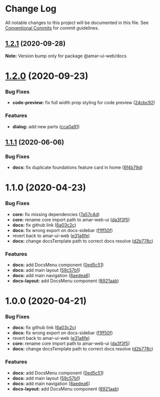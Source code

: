 # Change Log

All notable changes to this project will be documented in this file.
See [Conventional Commits](https://conventionalcommits.org) for commit guidelines.

## [1.2.1](https://github.com/gatsbyjs/gatsby-starter-default/compare/v1.2.0...v1.2.1) (2020-09-28)

**Note:** Version bump only for package @amar-ui-web/docs





# [1.2.0](https://github.com/gatsbyjs/gatsby-starter-default/compare/v1.1.1...v1.2.0) (2020-09-23)


### Bug Fixes

* **code-preview:** fix full width prop styling for code preview ([24cbc92](https://github.com/gatsbyjs/gatsby-starter-default/commit/24cbc92e4e7bf9db13c97d1592ed017db8fc8267))


### Features

* **dialog:** add new parts ([cca0a91](https://github.com/gatsbyjs/gatsby-starter-default/commit/cca0a91c2bed773130193a2046fc70581354b941))





## [1.1.1](https://github.com/gatsbyjs/gatsby-starter-default/compare/v1.1.0...v1.1.1) (2020-06-06)


### Bug Fixes

* **docs:** fix duplicate foundations feature card in home ([6f4b79d](https://github.com/gatsbyjs/gatsby-starter-default/commit/6f4b79db546733e215c03af3478cc741efe55564))





# 1.1.0 (2020-04-23)


### Bug Fixes

* **core:** fix missing dependencies ([7a57c4d](https://github.com/gatsbyjs/gatsby-starter-default/commit/7a57c4d6453eee4d1e93f5f45078ff6a9c77f8d9))
* **core:** rename core import path to amar-web-ui ([da3f3f5](https://github.com/gatsbyjs/gatsby-starter-default/commit/da3f3f5f7b0e62d6db1ff83931a614aeb8cfdd64))
* **docs:** fix github link ([6a03c2c](https://github.com/gatsbyjs/gatsby-starter-default/commit/6a03c2c892e53f95c0e6f10e160473898e1e53c9))
* **docs:** fix wrong export on docs-sidebar ([f1ff50f](https://github.com/gatsbyjs/gatsby-starter-default/commit/f1ff50f8b57fad5b3bae7e00b1d46e302b360be4))
* revert back to amar-ui-web ([e31a6fe](https://github.com/gatsbyjs/gatsby-starter-default/commit/e31a6fee8b131a7af180cfee279eb2aabda47608))
* **docs:** change docsTemplate path to correct docs resolve ([d2b778c](https://github.com/gatsbyjs/gatsby-starter-default/commit/d2b778c2f86863e9d63c1b77bb526a7d7d0d2d8d))


### Features

* **docs:** add DocsMenu component ([0ed5c51](https://github.com/gatsbyjs/gatsby-starter-default/commit/0ed5c51834d0bb07a4e669af9cef386bfa56e075))
* **docs:** add main layout ([59c57b1](https://github.com/gatsbyjs/gatsby-starter-default/commit/59c57b1b42312d44a1db4fd603d01b2b406691c7))
* **docs:** add main navigation ([8aedea6](https://github.com/gatsbyjs/gatsby-starter-default/commit/8aedea66fba45b9f4940f4ccd9db95c3bd3c7db6))
* **docs-layout:** add DocsMenu component ([8921aab](https://github.com/gatsbyjs/gatsby-starter-default/commit/8921aab32c87d86463f2ff8f37414602016a9f49))





# 1.0.0 (2020-04-21)


### Bug Fixes

* **docs:** fix github link ([6a03c2c](https://github.com/gatsbyjs/gatsby-starter-default/commit/6a03c2c892e53f95c0e6f10e160473898e1e53c9))
* **docs:** fix wrong export on docs-sidebar ([f1ff50f](https://github.com/gatsbyjs/gatsby-starter-default/commit/f1ff50f8b57fad5b3bae7e00b1d46e302b360be4))
* revert back to amar-ui-web ([e31a6fe](https://github.com/gatsbyjs/gatsby-starter-default/commit/e31a6fee8b131a7af180cfee279eb2aabda47608))
* **core:** rename core import path to amar-web-ui ([da3f3f5](https://github.com/gatsbyjs/gatsby-starter-default/commit/da3f3f5f7b0e62d6db1ff83931a614aeb8cfdd64))
* **docs:** change docsTemplate path to correct docs resolve ([d2b778c](https://github.com/gatsbyjs/gatsby-starter-default/commit/d2b778c2f86863e9d63c1b77bb526a7d7d0d2d8d))


### Features

* **docs:** add DocsMenu component ([0ed5c51](https://github.com/gatsbyjs/gatsby-starter-default/commit/0ed5c51834d0bb07a4e669af9cef386bfa56e075))
* **docs:** add main layout ([59c57b1](https://github.com/gatsbyjs/gatsby-starter-default/commit/59c57b1b42312d44a1db4fd603d01b2b406691c7))
* **docs:** add main navigation ([8aedea6](https://github.com/gatsbyjs/gatsby-starter-default/commit/8aedea66fba45b9f4940f4ccd9db95c3bd3c7db6))
* **docs-layout:** add DocsMenu component ([8921aab](https://github.com/gatsbyjs/gatsby-starter-default/commit/8921aab32c87d86463f2ff8f37414602016a9f49))
